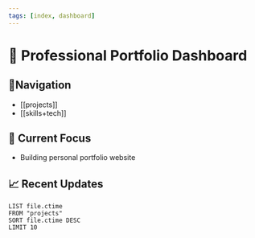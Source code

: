 ```yaml
---
tags: [index, dashboard]
---
```


# 🚀 Professional Portfolio Dashboard

## 📍Navigation
- [[projects]]
- [[skills+tech]] 

## 🎯 Current Focus
- Building personal portfolio website 

## 📈 Recent Updates
```dataview
LIST file.ctime
FROM "projects"
SORT file.ctime DESC
LIMIT 10